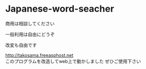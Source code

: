 # Japanese-word-seacher

商用は相談してください

一般利用は自由にどうぞ

改変も自由です


http://takosama.freeasphost.net  
このプログラムを改造してweb上で動かしました
ぜひご使用下さい
